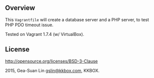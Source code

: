 Overview
--------

This <code>Vagrantfile</code> will create a database server and a PHP server, to test PHP PDO timeout issue.

Tested on Vagrant 1.7.4 (w/ VirtualBox).

License
-------

http://opensource.org/licenses/BSD-3-Clause

2015, Gea-Suan Lin <gslin@kkbox.com>, KKBOX.
